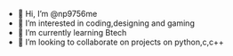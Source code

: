 - 👋 Hi, I’m @np9756me
- 👀 I’m interested in coding,designing and gaming
- 🌱 I’m currently learning Btech 
- 💞️ I’m looking to collaborate on projects on python,c,c++

<!---
np9756me/np9756me is a ✨ special ✨ repository because its `README.md` (this file) appears on your GitHub profile.
You can click the Preview link to take a look at your changes.
--->
